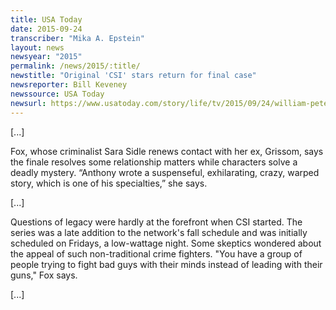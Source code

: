 ```yaml
---
title: USA Today
date: 2015-09-24
transcriber: "Mika A. Epstein"
layout: news
newsyear: "2015"
permalink: /news/2015/:title/
newstitle: "Original 'CSI' stars return for final case"
newsreporter: Bill Keveney
newssource: USA Today
newsurl: https://www.usatoday.com/story/life/tv/2015/09/24/william-petersen-marg-helgenberger-cbs-csi-finale/72664736/
---
```


[...]

Fox, whose criminalist Sara Sidle renews contact with her ex, Grissom, says the finale resolves some relationship matters while characters solve a deadly mystery. “Anthony wrote a suspenseful, exhilarating, crazy, warped story, which is one of his specialties,” she says.

[...]

Questions of legacy were hardly at the forefront when CSI started.  The series was a late addition to the network's fall schedule and was initially scheduled on Fridays, a low-wattage night. Some skeptics wondered about the appeal of such non-traditional crime fighters. "You have a group of people trying to fight bad guys with their minds instead of leading with their guns," Fox says.

[...]
